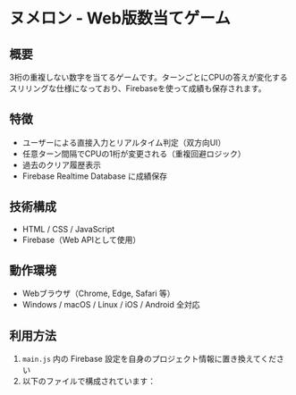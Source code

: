 # ヌメロン - Web版数当てゲーム

## 概要
3桁の重複しない数字を当てるゲームです。ターンごとにCPUの答えが変化するスリリングな仕様になっており、Firebaseを使って成績も保存されます。

## 特徴
- ユーザーによる直接入力とリアルタイム判定（双方向UI）
- 任意ターン間隔でCPUの1桁が変更される（重複回避ロジック）
- 過去のクリア履歴表示
- Firebase Realtime Database に成績保存

## 技術構成
- HTML / CSS / JavaScript
- Firebase（Web APIとして使用）

## 動作環境
- Webブラウザ（Chrome, Edge, Safari 等）
- Windows / macOS / Linux / iOS / Android 全対応

## 利用方法
1. `main.js` 内の Firebase 設定を自身のプロジェクト情報に置き換えてください  
2. 以下のファイルで構成されています：
